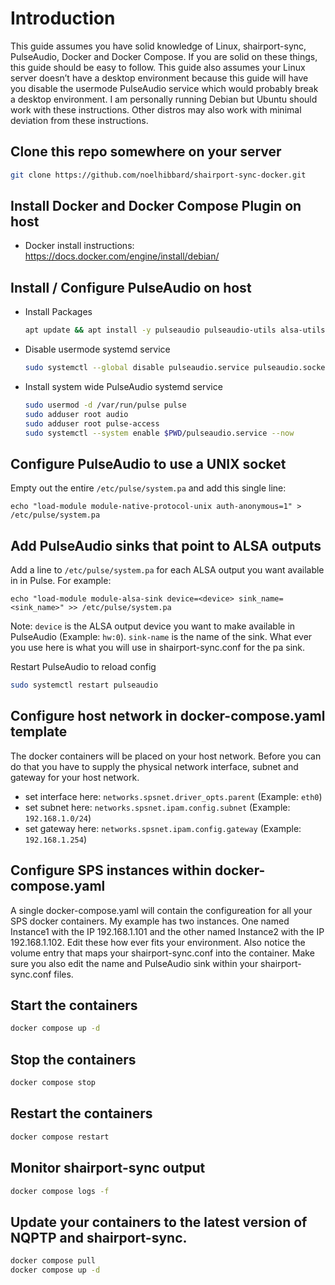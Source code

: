 # Introduction
This guide assumes you have solid knowledge of Linux, shairport-sync, PulseAudio, Docker and Docker Compose. If you are solid on these things, this guide should be easy to follow. This guide also assumes your Linux server doesn’t have a desktop environment because this guide will have you disable the usermode PulseAudio service which would probably break a desktop environment. I am personally running Debian but Ubuntu should work with these instructions. Other distros may also work with minimal deviation from these instructions.

## Clone this repo somewhere on your server
```bash
git clone https://github.com/noelhibbard/shairport-sync-docker.git
```

## Install Docker and Docker Compose Plugin on host
- Docker install instructions: https://docs.docker.com/engine/install/debian/

## Install / Configure PulseAudio on host
- Install Packages
    ```bash
    apt update && apt install -y pulseaudio pulseaudio-utils alsa-utils
    ```
- Disable usermode systemd service
    ```bash
    sudo systemctl --global disable pulseaudio.service pulseaudio.socket
    ```
- Install system wide PulseAudio systemd service
    ```bash
    sudo usermod -d /var/run/pulse pulse
    sudo adduser root audio
    sudo adduser root pulse-access
    sudo systemctl --system enable $PWD/pulseaudio.service --now
    ```
## Configure PulseAudio to use a UNIX socket
Empty out the entire ```/etc/pulse/system.pa``` and add this single line:
```
echo "load-module module-native-protocol-unix auth-anonymous=1" > /etc/pulse/system.pa
```

## Add PulseAudio sinks that point to ALSA outputs
Add a line to ```/etc/pulse/system.pa``` for each ALSA output you want available in in Pulse. For example:
```
echo "load-module module-alsa-sink device=<device> sink_name=<sink_name>" >> /etc/pulse/system.pa
```
Note: ```device``` is the ALSA output device you want to make available in PulseAudio (Example: ```hw:0```). ```sink-name``` is the name of the sink. What ever you use here is what you will use in shairport-sync.conf for the pa sink.

Restart PulseAudio to reload config
```bash
sudo systemctl restart pulseaudio
```

## Configure host network in docker-compose.yaml template
The docker containers will be placed on your host network. Before you can do that you have to supply the physical network interface, subnet and gateway for your host network.
- set interface here: ```networks.spsnet.driver_opts.parent``` (Example: ```eth0```)
- set subnet here: ```networks.spsnet.ipam.config.subnet``` (Example: ```192.168.1.0/24```)
- set gateway here: ```networks.spsnet.ipam.config.gateway``` (Example: ```192.168.1.254```)

## Configure SPS instances within docker-compose.yaml
A single docker-compose.yaml will contain the configureation for all your SPS docker containers. My example has two instances. One named Instance1 with the IP 192.168.1.101 and the other named Instance2 with the IP 192.168.1.102. Edit these how ever fits your environment. Also notice the volume entry that maps your shairport-sync.conf into the container. Make sure you also edit the name and PulseAudio sink within your shairport-sync.conf files.

## Start the containers
```bash
docker compose up -d
```

## Stop the containers
```bash
docker compose stop
```

## Restart the containers
```bash
docker compose restart
```

## Monitor shairport-sync output
```bash
docker compose logs -f
```

## Update your containers to the latest version of NQPTP and shairport-sync.
```bash
docker compose pull
docker compose up -d
```
